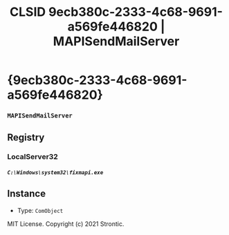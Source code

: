 ﻿---
title: "CLSID 9ecb380c-2333-4c68-9691-a569fe446820 | MAPISendMailServer"
excerpt: What is COM-Object CLSID 9ecb380c-2333-4c68-9691-a569fe446820?
---

# {9ecb380c-2333-4c68-9691-a569fe446820}

### `MAPISendMailServer`

## Registry


### LocalServer32

##### `C:\Windows\system32\fixmapi.exe`

## Instance

* Type: `ComObject`

MIT License. Copyright (c) 2021 Strontic.


